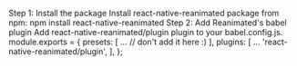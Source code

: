 Step 1: Install the package
           Install react-native-reanimated package from npm:
           npm install react-native-reanimated
Step 2: Add Reanimated's babel plugin
             Add react-native-reanimated/plugin plugin to your babel.config.js.
             module.exports = { 
    presets: [
      ... // don't add it here :)
    ],
    plugins: [
      ...
      'react-native-reanimated/plugin',
    ],
  };
